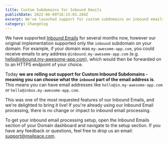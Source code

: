 ```yaml
---
title: Custom Subdomains for Inbound Emails
publishDate: 2022-06-09T16:15:03.284Z
excerpt: We've launched support for custom subdomains on inbound emails 
category: Changelog
---
```


We have supported [Inbound Emails](https://docs.mailpace.com/guide/inbound/) for several months now, however our original implementation supported only the `inbound` subdomain on your domain. For example, if your domain was `my-awesome-app.com`, you could receive emails to any address `@inbound.my-awesome-app.com` (e.g. hello@inbound.my-awesome-app.com), which would then be forwarded on to an HTTPS endpoint of your choice.

Today **we are rolling out support for Custom Inbound Subdomains - meaning you can choose what the `inbound` part of the email address is**. This means you can have email addresses like `hello@in.my-awesome-app.com` or `hello@inbox.my-awesome-app.com`.

This was one of the most requested features of our Inbound Emails, and we're delighted to bring it live! If you're already using our Inbound Email processing, there is no change or impact to inbound email processing.

To get your inbound email processing setup, open the Inbound Emails section of your Domain dashboard and navigate to the setup section. If you have any feedback or questions, feel free to drop us an email: [support@mailpace.com](mailto:support@mailpace.com).
